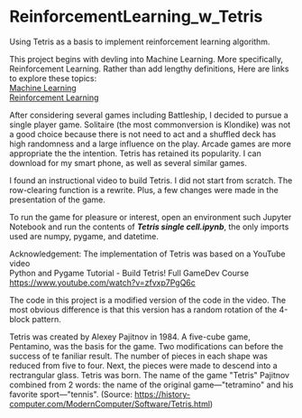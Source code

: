 # ReinforcementLearning_w_Tetris
Using Tetris as a basis to implement reinforcement learning algorithm.  

This project begins with devling into Machine Learning.  More specifically, Reinforcement Learning.  Rather than add lengthy definitions, Here are links to explore these topics:  
[Machine Learning](https://expertsystem.com/machine-learning-definition/)  
[Reinforcement Learning](https://www.geeksforgeeks.org/what-is-reinforcement-learning/)  

After considering several games including Battleship, I decided to pursue a single player game.  Solitaire (the most commonversion is Klondike) was not a good choice because there is not need to act and a shuffled deck has high randomness and a large influence on the play.  Arcade games are more appropriate the the intention.  Tetris has retained its popularity.  I can download for my smart phone, as well as several similar games.

I found an instructional video to build Tetris.  I did not start from scratch.  The row-clearing function is a rewrite.  Plus, a few changes were made in the presentation of the game.

To run the game for pleasure or interest, open an environment such Jupyter Notebook and run the contents of ***Tetris single cell.ipynb***, the only imports used are numpy, pygame, and datetime.



Acknowledgement:
The implementation of Tetris was based  on a YouTube video  
Python and Pygame Tutorial - Build Tetris! Full GameDev Course  
https://www.youtube.com/watch?v=zfvxp7PgQ6c  

The code in this project is a modified version of the code in the video.  The most obvious difference is that this version has a random rotation of the 4-block pattern.  

Tetris was created by Alexey Pajitnov in 1984.  A five-cube game, Pentamino, was the basis for the game.  Two modifications can before the success of te faniliar result.  The number of pieces in each shape was reduced from five to four.  Next, the pieces were made to descend into a rectrangular glass.  Tetris was born.  The name of the game "Tetris" Pajitnov combined from 2 words: the name of the original game—"tetramino" and his favorite sport—"tennis".  (Source: https://history-computer.com/ModernComputer/Software/Tetris.html)  


